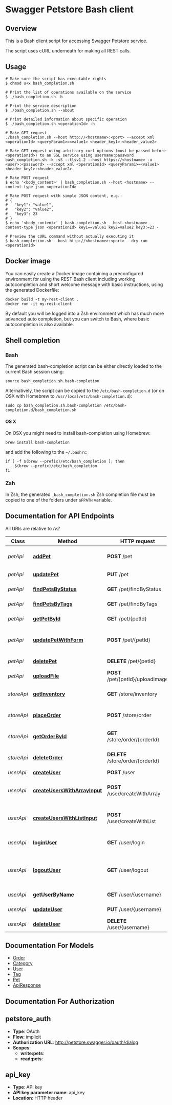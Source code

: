 # Swagger Petstore Bash client

## Overview
This is a Bash client script for accessing Swagger Petstore service.

The script uses cURL underneath for making all REST calls.

## Usage

```shell
# Make sure the script has executable rights
$ chmod u+x bash_completion.sh

# Print the list of operations available on the service
$ ./bash_completion.sh -h

# Print the service description
$ ./bash_completion.sh --about

# Print detailed information about specific operation
$ ./bash_completion.sh <operationId> -h

# Make GET request
./bash_completion.sh --host http://<hostname>:<port> --accept xml <operationId> <queryParam1>=<value1> <header_key1>:<header_value2>

# Make GET request using arbitrary curl options (must be passed before <operationId>) to an SSL service using username:password
bash_completion.sh -k -sS --tlsv1.2 --host https://<hostname> -u <user>:<password> --accept xml <operationId> <queryParam1>=<value1> <header_key1>:<header_value2>

# Make POST request
$ echo '<body_content>' | bash_completion.sh --host <hostname> --content-type json <operationId> -

# Make POST request with simple JSON content, e.g.:
# {
#   "key1": "value1",
#   "key2": "value2",
#   "key3": 23
# }
$ echo '<body_content>' | bash_completion.sh --host <hostname> --content-type json <operationId> key1==value1 key2=value2 key3:=23 -

# Preview the cURL command without actually executing it
$ bash_completion.sh --host http://<hostname>:<port> --dry-run <operationid>

```

## Docker image
You can easily create a Docker image containing a preconfigured environment
for using the REST Bash client including working autocompletion and short
welcome message with basic instructions, using the generated Dockerfile:

```shell
docker build -t my-rest-client .
docker run -it my-rest-client
```

By default you will be logged into a Zsh environment which has much more
advanced auto completion, but you can switch to Bash, where basic autocompletion
is also available.

## Shell completion

### Bash
The generated bash-completion script can be either directly loaded to the current Bash session using:

```shell
source bash_completion.sh.bash-completion
```

Alternatively, the script can be copied to the `/etc/bash-completion.d` (or on OSX with Homebrew to `/usr/local/etc/bash-completion.d`):

```shell
sudo cp bash_completion.sh.bash-completion /etc/bash-completion.d/bash_completion.sh
```

#### OS X
On OSX you might need to install bash-completion using Homebrew:
```shell
brew install bash-completion
```
and add the following to the `~/.bashrc`:

```shell
if [ -f $(brew --prefix)/etc/bash_completion ]; then
  . $(brew --prefix)/etc/bash_completion
fi
```

### Zsh
In Zsh, the generated `_bash_completion.sh` Zsh completion file must be copied to one of the folders under `$FPATH` variable.


## Documentation for API Endpoints

All URIs are relative to */v2*

Class | Method | HTTP request | Description
------------ | ------------- | ------------- | -------------
*petApi* | [**addPet**](petApi.md#addpet) | **POST** /pet | Add a new pet to the store
*petApi* | [**updatePet**](petApi.md#updatepet) | **PUT** /pet | Update an existing pet
*petApi* | [**findPetsByStatus**](petApi.md#findpetsbystatus) | **GET** /pet/findByStatus | Finds Pets by status
*petApi* | [**findPetsByTags**](petApi.md#findpetsbytags) | **GET** /pet/findByTags | Finds Pets by tags
*petApi* | [**getPetById**](petApi.md#getpetbyid) | **GET** /pet/{petId} | Find pet by ID
*petApi* | [**updatePetWithForm**](petApi.md#updatepetwithform) | **POST** /pet/{petId} | Updates a pet in the store with form data
*petApi* | [**deletePet**](petApi.md#deletepet) | **DELETE** /pet/{petId} | Deletes a pet
*petApi* | [**uploadFile**](petApi.md#uploadfile) | **POST** /pet/{petId}/uploadImage | uploads an image
*storeApi* | [**getInventory**](storeApi.md#getinventory) | **GET** /store/inventory | Returns pet inventories by status
*storeApi* | [**placeOrder**](storeApi.md#placeorder) | **POST** /store/order | Place an order for a pet
*storeApi* | [**getOrderById**](storeApi.md#getorderbyid) | **GET** /store/order/{orderId} | Find purchase order by ID
*storeApi* | [**deleteOrder**](storeApi.md#deleteorder) | **DELETE** /store/order/{orderId} | Delete purchase order by ID
*userApi* | [**createUser**](userApi.md#createuser) | **POST** /user | Create user
*userApi* | [**createUsersWithArrayInput**](userApi.md#createuserswitharrayinput) | **POST** /user/createWithArray | Creates list of users with given input array
*userApi* | [**createUsersWithListInput**](userApi.md#createuserswithlistinput) | **POST** /user/createWithList | Creates list of users with given input array
*userApi* | [**loginUser**](userApi.md#loginuser) | **GET** /user/login | Logs user into the system
*userApi* | [**logoutUser**](userApi.md#logoutuser) | **GET** /user/logout | Logs out current logged in user session
*userApi* | [**getUserByName**](userApi.md#getuserbyname) | **GET** /user/{username} | Get user by user name
*userApi* | [**updateUser**](userApi.md#updateuser) | **PUT** /user/{username} | Updated user
*userApi* | [**deleteUser**](userApi.md#deleteuser) | **DELETE** /user/{username} | Delete user

## Documentation For Models

 - [Order](Order.md)
 - [Category](Category.md)
 - [User](User.md)
 - [Tag](Tag.md)
 - [Pet](Pet.md)
 - [ApiResponse](ApiResponse.md)

## Documentation For Authorization


## petstore_auth

- **Type**: OAuth
- **Flow**: implicit
- **Authorization URL**: http://petstore.swagger.io/oauth/dialog
- **Scopes**:
  - **write:pets**: 
  - **read:pets**: 

## api_key

- **Type**: API key
- **API key parameter name**: api_key
- **Location**: HTTP header

